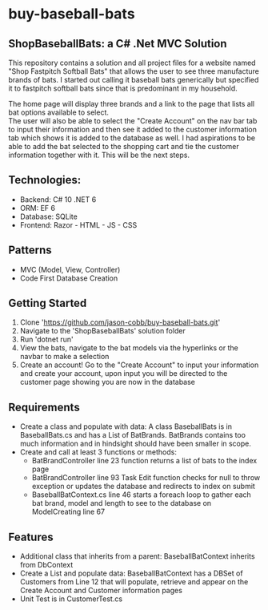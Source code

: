 # buy-baseball-bats
## ShopBaseballBats: a C# .Net MVC Solution
This repository contains a solution and all project files for a website named "Shop Fastpitch Softball Bats" that allows the user to see three manufacture brands of bats.  I started out calling it baseball bats generically but specified it to fastpitch softball bats since that is predominant in my household.

The home page will display three brands and a link to the page that lists all bat options available to select.  
The user will also be able to select the "Create Account" on the nav bar tab to input their information and then see it added to the customer information tab which shows it is added to the database as well.  I had aspirations to be able to add the bat selected to the shopping cart and tie the customer information together with it.  This will be the next steps.

## Technologies:
- Backend: C# 10 .NET 6
- ORM: EF 6
- Database: SQLite
- Frontend: Razor - HTML - JS - CSS

## Patterns
- MVC (Model, View, Controller)
- Code First Database Creation

## Getting Started
1. Clone 'https://github.com/jason-cobb/buy-baseball-bats.git'
2. Navigate to the 'ShopBaseballBats' solution folder
3. Run 'dotnet run'
4. View the bats, navigate to the bat models via the hyperlinks or the navbar to make a selection
5. Create an account! Go to the "Create Account" to input your information and create your account, upon input you will be directed to the customer page showing you are now in the database

## Requirements
- Create a class and populate with data: A class BaseballBats is in BaseballBats.cs and has a List of BatBrands. BatBrands contains too much information and in hindsight should have been smaller in scope.
- Create and call at least 3 functions or methods: 
  - BatBrandController line 23 function returns a list of bats to the index page
  - BatBrandController line 93 Task Edit function checks for null to throw exception or updates the database and redirects to index on submit
  - BaseballBatContext.cs line 46 starts a foreach loop to gather each bat brand, model and length to see to the database on ModelCreating line 67
 
 ## Features
 - Additional class that inherits from a parent: BaseballBatContext inherits from DbContext
 - Create a List and populate data: BaseballBatContext has a DBSet of Customers from Line 12 that will populate, retrieve and appear on the Create Account and Customer information pages
 - Unit Test is in CustomerTest.cs
 




